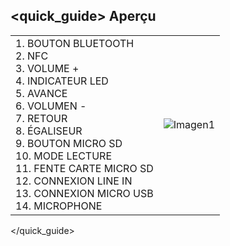 ## <quick_guide> Aperçu

|  |  |
|:-------|:-------|
|1.	BOUTON BLUETOOTH <br> 2.	NFC <br> 3.	VOLUME + <br> 4. INDICATEUR LED 	<br> 5.	AVANCE <br> 6.	VOLUMEN - <br> 7. RETOUR	 <br> 8.	ÉGALISEUR <br> 9.	BOUTON MICRO SD <br> 10. MODE LECTURE <br> 11.	FENTE CARTE MICRO SD <br> 12. CONNEXION LINE IN <br> 13. CONNEXION MICRO USB <br> 14. MICROPHONE |![Imagen1](http://static.energysistem.com/images/manuals/39420/53e8b27d499b9.jpg)|
</quick_guide>
